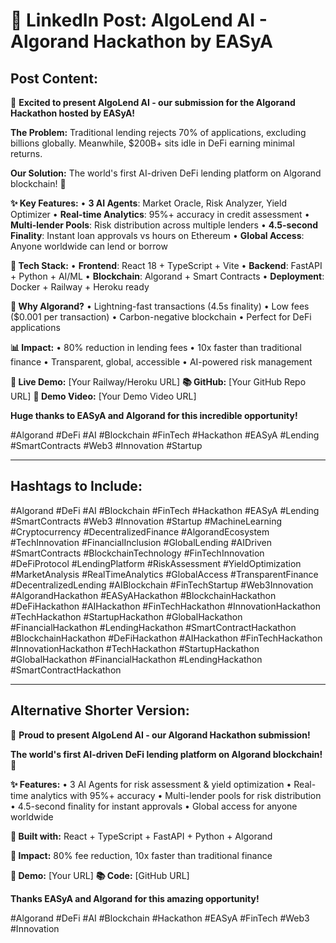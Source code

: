 # 🚀 LinkedIn Post: AlgoLend AI - Algorand Hackathon by EASyA

## **Post Content:**

🎉 **Excited to present AlgoLend AI - our submission for the Algorand Hackathon hosted by EASyA!** 

**The Problem:** Traditional lending rejects 70% of applications, excluding billions globally. Meanwhile, $200B+ sits idle in DeFi earning minimal returns.

**Our Solution:** The world's first AI-driven DeFi lending platform on Algorand blockchain! 🤖

**✨ Key Features:**
• **3 AI Agents**: Market Oracle, Risk Analyzer, Yield Optimizer
• **Real-time Analytics**: 95%+ accuracy in credit assessment
• **Multi-lender Pools**: Risk distribution across multiple lenders
• **4.5-second Finality**: Instant loan approvals vs hours on Ethereum
• **Global Access**: Anyone worldwide can lend or borrow

**🔧 Tech Stack:**
• **Frontend**: React 18 + TypeScript + Vite
• **Backend**: FastAPI + Python + AI/ML
• **Blockchain**: Algorand + Smart Contracts
• **Deployment**: Docker + Railway + Heroku ready

**🎯 Why Algorand?**
• Lightning-fast transactions (4.5s finality)
• Low fees ($0.001 per transaction)
• Carbon-negative blockchain
• Perfect for DeFi applications

**📊 Impact:**
• 80% reduction in lending fees
• 10x faster than traditional finance
• Transparent, global, accessible
• AI-powered risk management

**🔗 Live Demo:** [Your Railway/Heroku URL]
**📚 GitHub:** [Your GitHub Repo URL]
**🎥 Demo Video:** [Your Demo Video URL]

**Huge thanks to EASyA and Algorand for this incredible opportunity!** 

#Algorand #DeFi #AI #Blockchain #FinTech #Hackathon #EASyA #Lending #SmartContracts #Web3 #Innovation #Startup

---

## **Hashtags to Include:**
#Algorand #DeFi #AI #Blockchain #FinTech #Hackathon #EASyA #Lending #SmartContracts #Web3 #Innovation #Startup #MachineLearning #Cryptocurrency #DecentralizedFinance #AlgorandEcosystem #TechInnovation #FinancialInclusion #GlobalLending #AIDriven #SmartContracts #BlockchainTechnology #FinTechInnovation #DeFiProtocol #LendingPlatform #RiskAssessment #YieldOptimization #MarketAnalysis #RealTimeAnalytics #GlobalAccess #TransparentFinance #DecentralizedLending #AIBlockchain #FinTechStartup #Web3Innovation #AlgorandHackathon #EASyAHackathon #BlockchainHackathon #DeFiHackathon #AIHackathon #FinTechHackathon #InnovationHackathon #TechHackathon #StartupHackathon #GlobalHackathon #FinancialHackathon #LendingHackathon #SmartContractHackathon #BlockchainHackathon #DeFiHackathon #AIHackathon #FinTechHackathon #InnovationHackathon #TechHackathon #StartupHackathon #GlobalHackathon #FinancialHackathon #LendingHackathon #SmartContractHackathon

---

## **Alternative Shorter Version:**

🎉 **Proud to present AlgoLend AI - our Algorand Hackathon submission!** 

**The world's first AI-driven DeFi lending platform on Algorand blockchain!** 🤖

**✨ Features:**
• 3 AI Agents for risk assessment & yield optimization
• Real-time analytics with 95%+ accuracy
• Multi-lender pools for risk distribution
• 4.5-second finality for instant approvals
• Global access for anyone worldwide

**🔧 Built with:** React + TypeScript + FastAPI + Python + Algorand

**🎯 Impact:** 80% fee reduction, 10x faster than traditional finance

**🔗 Demo:** [Your URL]
**📚 Code:** [GitHub URL]

**Thanks EASyA and Algorand for this amazing opportunity!** 

#Algorand #DeFi #AI #Blockchain #Hackathon #EASyA #FinTech #Web3 #Innovation
